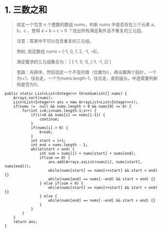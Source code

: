 # 1. 三数之和

> 给定一个包含 n 个整数的数组 nums，判断 nums 中是否存在三个元素 a，b，c ，使得 a + b + c = 0 ？找出所有满足条件且不重复的三元组。
> 
> 注意：答案中不可以包含重复的三元组。
> 
> 例如, 给定数组 nums = [-1, 0, 1, 2, -1, -4]，
> 
> 满足要求的三元组集合为：
> [
>   [-1, 0, 1],
>   [-1, -1, 2]
> ]



> 思路：先排序，然后选定一个不变的值（位置为i），再设置两个指针，一个为i+1，往右走，一个为nums.length-1，往左走，直到碰头。中途需要判断和是否为0。


    public static List<List<Integer>> threeSum(int[] nums) {
    	Arrays.sort(nums); 
    	List<List<Integer>> ans = new ArrayList<List<Integer>>();
    	if(nums !=  null && nums.length > 0 && nums[0] <= 0) {
    		for(int i=0;i<nums.length-1;i++) {
    			if(i!=0 && nums[i] == nums[i-1]) {
    				continue;
    			}
    			if(nums[i] > 0) {
    				break;
    			}
    			int start = i+1;
    			int end = nums.length - 1;
    			while(start < end) {
    				int sum = nums[i] + nums[start] + nums[end];
    				if(sum == 0) {
    					ans.add(Arrays.asList(nums[i], nums[start], nums[end]));
    					while(nums[start] == nums[++start] && start < end) {}
    					while(nums[end] == nums[--end] && start < end) {}
    				} else if(sum < 0) {
    					while(nums[start] == nums[++start] && start < end) {}
    				} else {
    					while(nums[end] == nums[--end] && start < end) {}
    				}
    			}
    		}
    	}
    	return ans;
    }
